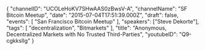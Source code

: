 {
    "channelID": "UCOLeHoKV7SHwAAS0zBwsV-A",
    "channelName": "SF Bitcoin Meetup",
    "date": "2015-07-04T17:51:39.000Z",
    "draft": false,
    "events": [
        "San Francisco Bitcoin Meetup"
    ],
    "speakers": ["Steve Dekorte"],
    "tags": [
        "decentralization",
	"Bitmarkets"
    ],
    "title": "Anonymous, Decentralized Markets with No Trusted Third-Parties",
    "youtubeID": "Q9-cgkksIIg"
}
